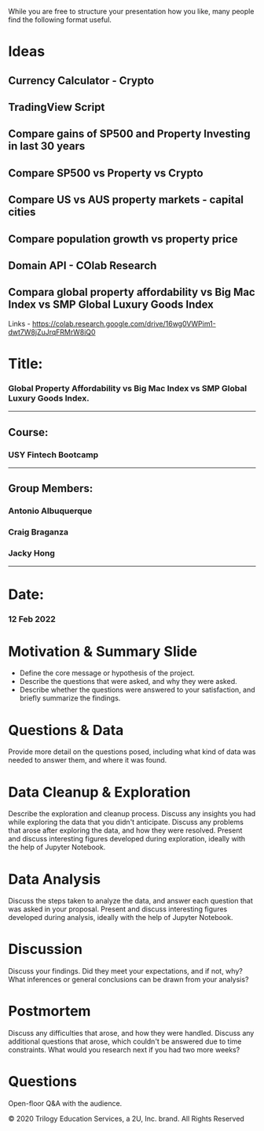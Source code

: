 While you are free to structure your presentation how you like, many people find the following format useful.



# Ideas

## Currency Calculator - Crypto 
## TradingView Script
## Compare gains of SP500 and Property Investing in last 30 years 
##  Compare SP500 vs Property vs Crypto 
## Compare US vs AUS property markets - capital cities
## Compare population growth vs property price
## Domain API - COlab Research
## Compara global property affordability vs Big Mac Index vs SMP Global Luxury Goods Index 

Links - https://colab.research.google.com/drive/16wg0VWPim1-dwt7W8jZuJrqFRMrW8iQ0



# Title:
### Global Property Affordability vs Big Mac Index vs SMP Global Luxury Goods Index.
----
## Course:
### USY Fintech Bootcamp 
----
## Group Members:
### Antonio Albuquerque
### Craig Braganza
### Jacky Hong 
------
# Date: 
### 12 Feb 2022



# Motivation & Summary Slide

*   Define the core message or hypothesis of the project.
*   Describe the questions that were asked, and why they were asked.
*   Describe whether the questions were answered to your satisfaction, and briefly summarize the findings.



# Questions & Data

Provide more detail on the questions posed, including what kind of data was needed to answer them, and where it was found.



# Data Cleanup & Exploration

Describe the exploration and cleanup process.
Discuss any insights you had while exploring the data that you didn't anticipate.
Discuss any problems that arose after exploring the data, and how they were resolved.
Present and discuss interesting figures developed during exploration, ideally with the help of Jupyter Notebook.



# Data Analysis

Discuss the steps taken to analyze the data, and answer each question that was asked in your proposal.
Present and discuss interesting figures developed during analysis, ideally with the help of Jupyter Notebook.



# Discussion

Discuss your findings. Did they meet your expectations, and if not, why? What inferences or general conclusions can be drawn from your analysis?



# Postmortem

Discuss any difficulties that arose, and how they were handled.
Discuss any additional questions that arose, which couldn't be answered due to time constraints.
What would you research next if you had two more weeks?



# Questions

Open-floor Q&A with the audience.




© 2020 Trilogy Education Services, a 2U, Inc. brand. All Rights Reserved